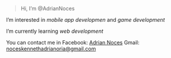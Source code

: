 >Hi, I’m @AdrianNoces
>
I’m interested in _mobile app developmen_ and _game development_ 
>
I’m currently learning _web development_
>
You can contact me in Facebook: [Adrian Noces](https://www.facebook.com/adriannotforyou) Gmail: noceskennethadrianoria@gmail.com
